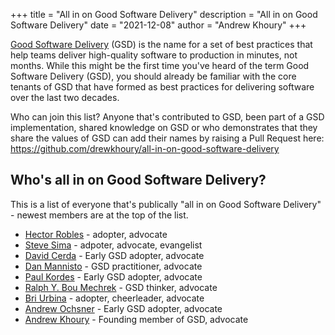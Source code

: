 +++
title = "All in on Good Software Delivery"
description = "All in on Good Software Delivery"
date = "2021-12-08"
author = "Andrew Khoury"
+++

[Good Software Delivery](/categories/gsd/) (GSD) is the name for a set of best practices that help teams deliver high-quality software to production in minutes, not months. While this might be the first time you've heard of the term Good Software Delivery (GSD), you should already be familiar with the core tenants of GSD that have formed as best practices for delivering software over the last two decades.

Who can join this list? Anyone that's contributed to GSD, been part of a GSD implementation, shared knowledge on GSD or who demonstrates that they share the values of GSD can add their names by raising a Pull Request here: https://github.com/drewkhoury/all-in-on-good-software-delivery

## Who's all in on Good Software Delivery?

This is a list of everyone that's publically "all in on Good Software Delivery" - newest members are at the top of the list.

- [Hector Robles](https://www.linkedin.com/in/hector-robles-5403a4129/) - adopter, advocate
- [Steve Sima](https://www.linkedin.com/in/steve-sima/) - adpoter, advocate, evangelist
- [David Cerda](https://www.linkedin.com/in/david-cerda-9791932) - Early GSD adopter, advocate
- [Dan Mannisto](https://www.linkedin.com/in/dan-mannisto/) - GSD practitioner, advocate
- [Paul Kordes](https://paul-kordes.medium.com/) - Early GSD adopter, advocate
- [Ralph Y. Bou Mechrek](https://www.ralphboumechrek.com) - GSD thinker, advocate
- [Bri Urbina](https://www.linkedin.com/in/brianna-urbina-9711b312a/) - adopter, cheerleader, advocate
- [Andrew Ochsner](https://www.andyochsner.com) - Early GSD adopter, advocate
- [Andrew Khoury](https://www.drewkhoury.com/drew/) - Founding member of GSD, advocate
